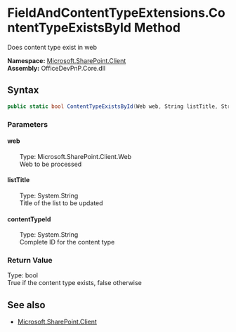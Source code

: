 # FieldAndContentTypeExtensions.ContentTypeExistsById Method  
Does content type exist in web  

**Namespace:** [Microsoft.SharePoint.Client](Microsoft.SharePoint.Client.md)  
**Assembly:** OfficeDevPnP.Core.dll  
## Syntax
```C#
public static bool ContentTypeExistsById(Web web, String listTitle, String contentTypeId)
```
### Parameters
#### web  
&emsp;&emsp;Type: Microsoft.SharePoint.Client.Web  
&emsp;&emsp;Web to be processed  

#### listTitle  
&emsp;&emsp;Type: System.String  
&emsp;&emsp;Title of the list to be updated  

#### contentTypeId  
&emsp;&emsp;Type: System.String  
&emsp;&emsp;Complete ID for the content type  

### Return Value
Type: bool  
True if the content type exists, false otherwise

## See also
- [Microsoft.SharePoint.Client](Microsoft.SharePoint.Client.md)
